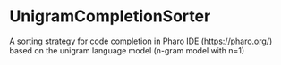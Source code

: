 # UnigramCompletionSorter
A sorting strategy for code completion in Pharo IDE (https://pharo.org/) based on the unigram language model (n-gram model with n=1)
